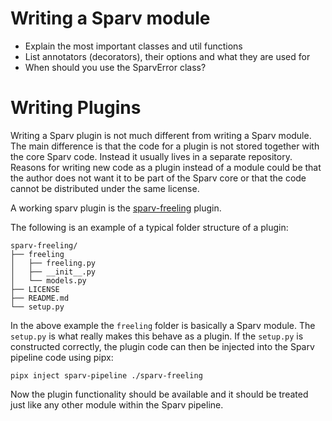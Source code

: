 
# Writing a Sparv module
- Explain the most important classes and util functions
- List annotators (decorators), their options and what they are used for
- When should you use the SparvError class?


# Writing Plugins
Writing a Sparv plugin is not much different from writing a Sparv module. The main difference is that the code for a
plugin is not stored together with the core Sparv code. Instead it usually lives in a separate repository. Reasons for
writing new code as a plugin instead of a module could be that the author does not want it to be part of the Sparv core
or that the code cannot be distributed under the same license.

A working sparv plugin is the [sparv-freeling](https://github.com/spraakbanken/sparv-freeling) plugin.

The following is an example of a typical folder structure of a plugin:

    sparv-freeling/
    ├── freeling
    │   ├── freeling.py
    │   ├── __init__.py
    │   └── models.py
    ├── LICENSE
    ├── README.md
    └── setup.py

In the above example the `freeling` folder is basically a Sparv module. The `setup.py` is what really makes this behave
as a plugin. If the `setup.py` is constructed correctly, the plugin code can then be injected into the Sparv pipeline
code using pipx:

    pipx inject sparv-pipeline ./sparv-freeling

Now the plugin functionality should be available and it should be treated just like any other module within the Sparv
pipeline.
